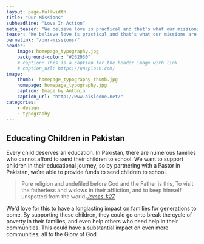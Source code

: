 ```yaml
---
layout: page-fullwidth
title: "Our Missions"
subheadline: "Love In Action"
meta_teaser: "We believe love is practical and that's what our missions are. This is a mission many people can be a part of."
teaser: "We believe love is practical and that's what our missions are. This is a mission many people can be a part of."
permalink: "/our-missions/"
header:
    image: homepage_typography.jpg
    background-color: "#262930"
    # caption: This is a caption for the header image with link
    # caption_url: https://unsplash.com/
image:
    thumb:  homepage_typography-thumb.jpg
    homepage: homepage_typography.jpg
    caption: Image by Antonio
    caption_url: "http://www.aisleone.net/"
categories:
    - design
    - typography
---
```

<!--more-->

<div class="row" markdown="1">

## Educating Children in Pakistan

Every child deserves an education. In Pakistan, there are numerous families who cannot afford to send their children to school. We want to support children in their educational journey, so by partnering with a Pastor in Pakistan, we're able to provide funds to send children to school. 

> <span class="teaser">Pure religion and undefiled before God and the Father is this, To visit the fatherless and widows in their affliction, and to keep himself unspotted from the world.</span><cite>[James 1:27][1]</cite>

We'd love for this to have a longlasting impact on families for generations to come. By supporting these children, they could go onto break the cycle of poverty in their families, and even help others who need help in their communities. This could have a substantial impact on even more communities, all to the Glory of God.

 [1]: https://biblehub.com/commentaries/james/1-27.htm

</div><!-- /.row -->


